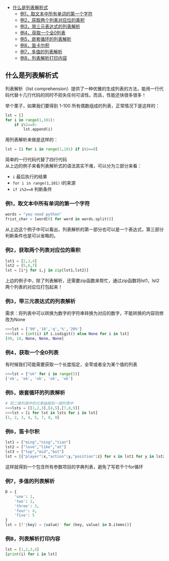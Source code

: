 - [什么是列表解析式](#什么是列表解析式)
  * [例1，取文本中所有单词的第一个字符](#例1，取文本中所有单词的第一个字符)
  * [例2，获取两个列表对应位的乘积](#例2，获取两个列表对应位的乘积)
  * [例3，带三元表达式的列表解析](#例3，带三元表达式的列表解析)
  * [例4，获取一个全0列表](#例4，获取一个全0列表)
  * [例5，嵌套循环的列表解析](#例5，嵌套循环的列表解析)
  * [例6，笛卡尔积](#例6，笛卡尔积)
  * [例7，多值的列表解析](#例7，多值的列表解析)
  * [例8，列表解析打印内容](#例8，列表解析打印内容)

## 什么是列表解析式

列表解析（list comprehension）提供了一种优雅的生成列表的方法，能用一行代码代替十几行代码的同时不损失任何可读性。而且，性能还快很多很多！  

举个栗子，如果我们要得到 1-100 所有偶数组成的列表，正常情况下是这样的：  

```python
lst = []
for i in range(1,101):
    if i%2==0:
        lst.append(i)
```
  
用列表解析来做是这样的：  
```python
lst = [i for i in range(1,101) if i%2==0]
```

简单的一行代码代替了四行代码  
从上边的例子来看列表解析式的语法其实不难，可以分为三部分来看：  

- `i` 最后执行的结果
- `for i in range(1,101)` i的来源
- `if i%2==0` 判断条件  

### 例1，取文本中所有单词的第一个字符

```python
words = "you need python"
frist_char = [word[0] for word in words.split()]
```

从上边这个例子中可以看出，列表解析的第一部分也可以是一个表达式，第三部分判断条件也是可以省略的。

### 例2，获取两个列表对应位的乘积

```python
lst1 = [2,3,4]
lst2 = [5,6,7]
lst = [i*j for i,j in zip(lst1,lst2)]
```

上边的例子中，除了列表解析，还需要zip函数来帮忙，通过zip函数将lst1，lst2两个列表的对应位打包起来！

### 例3，带三元表达式的列表解析

需求：将列表中可以转换为数字的字符串转换为对应的数字，不能转换的内容则修改为None  

```python
>>>lst = ['99','18','q','%','20%']
>>>lst = [int(i) if i.isdigit() else None for i in lst]
[99, 18, None, None, None]
```

### 例4，获取一个全0列表

有时候我们可能需要获取一个长度指定，全零或者全为某个值的列表  

```python
>>>lst = ["ok" for i in range(5)]
['ok', 'ok', 'ok', 'ok', 'ok']
```

### 例5，嵌套循环的列表解析

```python
# 将二维列表中的元素抽取到一维列表中
>>>lsts = [[1,2,3],[4,5],[7,8,9]]
>>>lst = [i for lst in lsts for i in lst]
[1, 2, 3, 4, 5, 7, 8, 9]
```

### 例6，笛卡尔积

```python
lst1 = ["ming","ning","tian"]
lst2 = ["love","like","at"]
lst3 = ["top","mid","bot"]
lst = [{"player":x,"action":y,"position":z} for x in lst1 for y in lst2 for z in lst3]
```

这样就得到一个包含所有参数项目的字典列表，避免了写若干个for循环  

### 例7，多值的列表解析

```python
D = {
    'one': 1,
    'two': 2,
    'three': 3,
    'four': 4,
    'five': 5
}
lst = [f'{key} = {value}' for (key, value) in D.items()]
```

### 例8，列表解析打印内容

```python
lst = [1,2,3,4]
[print(i) for i in lst]
```